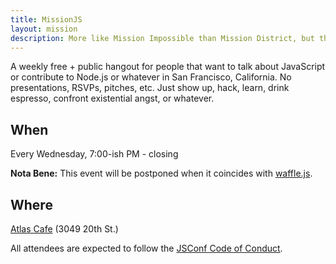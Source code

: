 ```yaml
---
title: MissionJS
layout: mission
description: More like Mission Impossible than Mission District, but that too, I guess.
---
```


A weekly free + public hangout for people that want to talk about JavaScript or
contribute to Node.js or whatever in San Francisco, California. No
presentations, RSVPs, pitches, etc. Just show up, hack, learn, drink espresso,
confront existential angst, or whatever.

## When

Every Wednesday, 7:00-ish PM - closing

**Nota Bene:** This event will be postponed when it coincides with [waffle.js](https://wafflejs.com).

## Where

[Atlas Cafe](http://www.atlascafe.net/) (3049 20th St.)

All attendees are expected to follow the [JSConf Code of Conduct](href="http://jsconf.com/codeofconduct.html).
